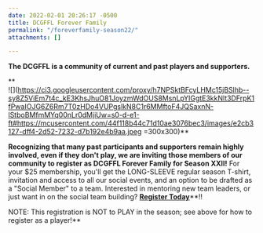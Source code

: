 ```yaml
---
date: 2022-02-01 20:26:17 -0500
title: DCGFFL Forever Family
permalink: "/foreverfamily-season22/"
attachments: []

---
```

**The DCGFFL is a community of current and past players and supporters.**

**  
![](https://ci3.googleusercontent.com/proxy/h7NPSktBFcyLHMc15jBSlhb--sy8Z5ViEm7t4c_kE3KhsJhuO81JoyzmWdOUS8MsnLpYIGgtE3kkNlt3DFrpK1fPwaIOJG6Z6Rm7T0zHDo4VUPgslkN8C1r6MMftoF4JQSaxnN-lStboBMfmMYq00nLr0dMjiUw=s0-d-e1-ft#https://mcusercontent.com/44f118b44c71d10ae3076bec3/images/e2cb3127-dff4-2d52-7232-d7b192e4b9aa.jpeg =300x300)**

**Recognizing that many past participants and supporters remain highly involved, even if they don't play, we are inviting those members of our community to register as DCGFFL Forever Family for Season XXII!** For your $25 membership, you'll get the LONG-SLEEVE regular season T-shirt, invitation and access to all our social events, and an option to be drafted as a "Social Member" to a team. Interested in mentoring new team leaders, or just want in on the social team building? [**Register Today**](https://dcgffl.us16.list-manage.com/track/click?u=44f118b44c71d10ae3076bec3&id=866b04f633&e=c3641de19c)**!!  
  
NOTE: This registration is NOT to PLAY in the season; see above for how to register as a player!**